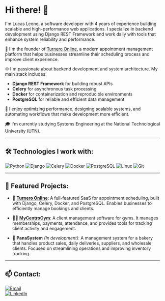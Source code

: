 # Hi there! 👋  

I'm Lucas Leone, a software developer with 4 years of experience building scalable and high-performance web applications. I specialize in backend development using Django REST Framework and work daily with tools that enhance system reliability and performance.

🚀 I'm the founder of [Turnero Online](https://turnero-online.me), a modern appointment management platform that helps businesses streamline their scheduling process and improve client experience.

⚙️ I'm passionate about backend development and system architecture. My main stack includes:
- **Django REST Framework** for building robust APIs  
- **Celery** for asynchronous task processing  
- **Docker** for containerization and reproducible environments  
- **PostgreSQL** for reliable and efficient data management  

🎯 I enjoy optimizing performance, designing scalable systems, and automating workflows that make development more efficient.

🎓 I'm currently studying Systems Engineering at the National Technological University (UTN).

---

## 🛠️ Technologies I work with:
![Python](https://img.shields.io/badge/Python-3776AB?style=flat&logo=python&logoColor=white)
![Django](https://img.shields.io/badge/Django-092E20?style=flat&logo=django&logoColor=white)
![Celery](https://img.shields.io/badge/Celery-37814A?style=flat)
![Docker](https://img.shields.io/badge/Docker-2496ED?style=flat&logo=docker&logoColor=white)
![PostgreSQL](https://img.shields.io/badge/PostgreSQL-336791?style=flat&logo=postgresql&logoColor=white)
![Linux](https://img.shields.io/badge/Linux-FCC624?style=flat&logo=linux&logoColor=black)
![Git](https://img.shields.io/badge/Git-F05032?style=flat&logo=git&logoColor=white)

---

## 🌟 Featured Projects:

- 🔧 [**Turnero Online**](https://turnero-online.me): A full-featured SaaS for appointment scheduling, built with Django, Celery, Docker, and PostgreSQL. Enables businesses to efficiently manage bookings and clients.

- 🏋️‍♂️ [**MyCentroGym**](https://mycentrogym.vercel.app/): A client management software for gyms. It manages memberships, payments, attendance, and provides tools for tracking client activity and engagement.

- 🥖 **PanaSystem** *(In development)*: A management system for a bakery that handles product sales, daily deliveries, suppliers, and wholesale clients. Focused on streamlining operations and improving inventory tracking.
---

## 📫 Contact:
[![Email](https://img.shields.io/badge/lucasagustinleone2003@gmail.com-email_-D14836?style=for-the-badge&logo=gmail&logoColor=white&labelColor=101010)](mailto:lucasagustinleone2003@gmail.com)  
[![LinkedIn](https://img.shields.io/badge/LinkedIn-Lucas_Leone-0077B5?style=for-the-badge&logo=linkedin&logoColor=white&labelColor=101010)](https://www.linkedin.com/in/lucas-leone-6133991a2/)
